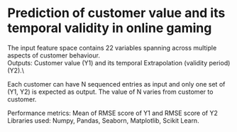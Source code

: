 # Prediction of customer value and its temporal validity in online gaming

The input feature space contains 22 variables spanning across multiple aspects of customer behaviour.\
Outputs: Customer value (Y1) and its temporal Extrapolation (validity period) (Y2).\

Each customer can have N sequenced entries as input and only one set of (Y1, Y2) is expected as output. The value of N varies from customer to customer.

Performance metrics: Mean of RMSE score of Y1 and RMSE score of Y2\
Libraries used: Numpy, Pandas, Seaborn, Matplotlib, Scikit Learn.

